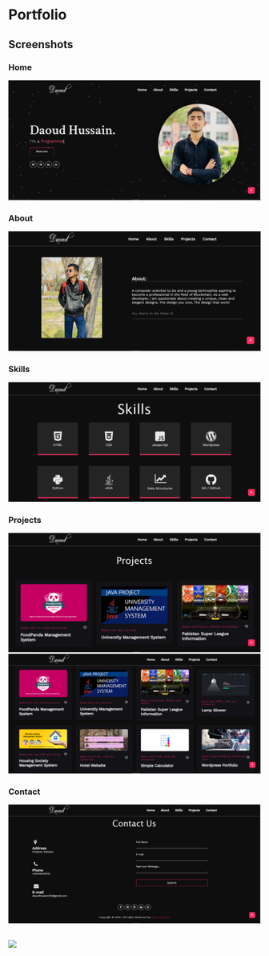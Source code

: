 
<!-- # Portfolio
![daoud](https://user-images.githubusercontent.com/87219816/154142239-e606e357-64e8-492c-a73f-9ef2239f514b.png) -->
# Portfolio
## Screenshots

### Home
<img src="Img/home.PNG">

### About
<img src="Img/about.PNG">

### Skills

<img src="Img/skills.PNG">

### Projects

<img src="Img/projects1.PNG">
<img src="Img/projects2.PNG">

### Contact

<img src="Img/contact.PNG">

##

<img src="https://readme-typing-svg.herokuapp.com?font=Open+Sans&color0000FF&width=500&lines=Show+Some+Love+By+Giving+it+A+⭐..">
